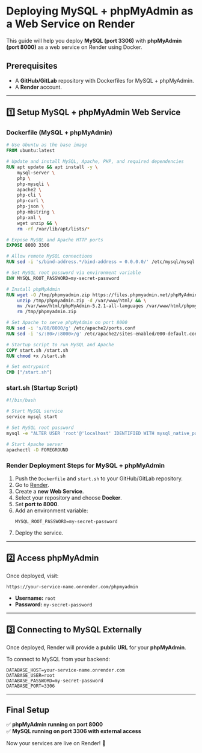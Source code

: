 # Deploying MySQL + phpMyAdmin as a Web Service on Render

This guide will help you deploy **MySQL (port 3306)** with **phpMyAdmin (port 8000)** as a web service on Render using Docker.

## Prerequisites
- A **GitHub/GitLab** repository with Dockerfiles for MySQL + phpMyAdmin.
- A **Render** account.

---

## 1️⃣ **Setup MySQL + phpMyAdmin Web Service**

### **Dockerfile (MySQL + phpMyAdmin)**
```dockerfile
# Use Ubuntu as the base image
FROM ubuntu:latest

# Update and install MySQL, Apache, PHP, and required dependencies
RUN apt update && apt install -y \
    mysql-server \
    php \
    php-mysqli \
    apache2 \
    php-cli \
    php-curl \
    php-json \
    php-mbstring \
    php-xml \
    wget unzip && \
    rm -rf /var/lib/apt/lists/*

# Expose MySQL and Apache HTTP ports
EXPOSE 8000 3306

# Allow remote MySQL connections
RUN sed -i 's/bind-address.*/bind-address = 0.0.0.0/' /etc/mysql/mysql.conf.d/mysqld.cnf

# Set MySQL root password via environment variable
ENV MYSQL_ROOT_PASSWORD=my-secret-password

# Install phpMyAdmin
RUN wget -O /tmp/phpmyadmin.zip https://files.phpmyadmin.net/phpMyAdmin/5.2.1/phpMyAdmin-5.2.1-all-languages.zip && \
    unzip /tmp/phpmyadmin.zip -d /var/www/html/ && \
    mv /var/www/html/phpMyAdmin-5.2.1-all-languages /var/www/html/phpmyadmin && \
    rm /tmp/phpmyadmin.zip

# Set Apache to serve phpMyAdmin on port 8000
RUN sed -i 's/80/8000/g' /etc/apache2/ports.conf
RUN sed -i 's/:80>/:8000>/g' /etc/apache2/sites-enabled/000-default.conf

# Startup script to run MySQL and Apache
COPY start.sh /start.sh
RUN chmod +x /start.sh

# Set entrypoint
CMD ["/start.sh"]
```

### **start.sh (Startup Script)**
```sh
#!/bin/bash

# Start MySQL service
service mysql start

# Set MySQL root password
mysql -e "ALTER USER 'root'@'localhost' IDENTIFIED WITH mysql_native_password BY '${MYSQL_ROOT_PASSWORD}'; FLUSH PRIVILEGES;"

# Start Apache server
apachectl -D FOREGROUND
```

### **Render Deployment Steps for MySQL + phpMyAdmin**
1. Push the `Dockerfile` and `start.sh` to your GitHub/GitLab repository.
2. Go to [Render](https://dashboard.render.com/).
3. Create a **new Web Service**.
4. Select your repository and choose **Docker**.
5. Set **port to 8000**.
6. Add an environment variable:
   ```
   MYSQL_ROOT_PASSWORD=my-secret-password
   ```
7. Deploy the service.

---

## 2️⃣ **Access phpMyAdmin**
Once deployed, visit:
```
https://your-service-name.onrender.com/phpmyadmin
```
- **Username:** `root`
- **Password:** `my-secret-password`

---

## 3️⃣ **Connecting to MySQL Externally**
Once deployed, Render will provide a **public URL** for your **phpMyAdmin**.

To connect to MySQL from your backend:
```
DATABASE_HOST=your-service-name.onrender.com
DATABASE_USER=root
DATABASE_PASSWORD=my-secret-password
DATABASE_PORT=3306
```

---

## **Final Setup**
✅ **phpMyAdmin running on port 8000**  
✅ **MySQL running on port 3306 with external access**  

Now your services are live on Render! 🚀

